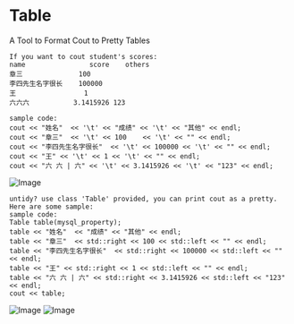 # Table
A Tool to Format Cout to Pretty Tables

    If you want to cout student's scores:
    name	            score    others
    章三	            100
    李四先生名字很长	100000
    王	              1
    六六六	          3.1415926 123

    sample code:
    cout << "姓名"  << '\t' << "成绩" << '\t' << "其他" << endl;
    cout << "章三"  << '\t' << 100    << '\t' << "" << endl;
    cout << "李四先生名字很长"  << '\t' << 100000 << '\t' << "" << endl;
    cout << "王" << '\t' << 1 << '\t' << "" << endl;
    cout << "六 六 | 六" << '\t' << 3.1415926 << '\t' << "123" << endl;
    
![Image]()

    untidy? use class 'Table' provided, you can print cout as a pretty. Here are some sample:
    sample code:
    Table table(mysql_property);
    table << "姓名"  << "成绩" << "其他" << endl;
    table << "章三"  << std::right << 100 << std::left << "" << endl;
    table << "李四先生名字很长"  << std::right << 100000 << std::left << "" << endl;
    table << "王" << std::right << 1 << std::left << "" << endl;
    table << "六 六 | 六" << std::right << 3.1415926 << std::left << "123" << endl;
    cout << table;

![Image]()
![Image]()
